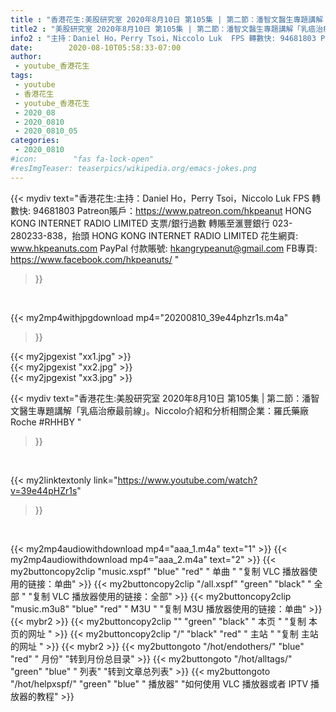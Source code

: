 ```yaml
---
title : "香港花生:美股研究室 2020年8月10日 第105集 | 第二節：潘智文醫生專題講解「乳癌治療最前線」。Niccolo介紹和分析相關企業：羅氏藥廠Roche #RHHBY "
title2 : "美股研究室 2020年8月10日 第105集 | 第二節：潘智文醫生專題講解「乳癌治療最前線」。Niccolo介紹和分析相關企業：羅氏藥廠Roche #RHHBY "
info2 : "主持：Daniel Ho，Perry Tsoi，Niccolo Luk  FPS 轉數快: 94681803 Patreon賬戶：https://www.patreon.com/hkpeanut HONG KONG INTERNET RADIO LIMITED 支票/銀行過數 轉賬至滙豐銀行 023-280233-838，抬頭 HONG KONG INTERNET RADIO LIMITED   花生網頁: www.hkpeanuts.com PayPal 付款賬號: hkangrypeanut@gmail.com FB專頁: https://www.facebook.com/hkpeanuts/ "
date:        2020-08-10T05:58:33-07:00
author:
 - youtube_香港花生
tags:
 - youtube
 - 香港花生
 - youtube_香港花生
 - 2020_08
 - 2020_0810
 - 2020_0810_05
categories:
 - 2020_0810
#icon:        "fas fa-lock-open"
#resImgTeaser: teaserpics/wikipedia.org/emacs-jokes.png
---
```


{{< mydiv text="香港花生:主持：Daniel Ho，Perry Tsoi，Niccolo Luk  FPS 轉數快: 94681803 Patreon賬戶：https://www.patreon.com/hkpeanut HONG KONG INTERNET RADIO LIMITED 支票/銀行過數 轉賬至滙豐銀行 023-280233-838，抬頭 HONG KONG INTERNET RADIO LIMITED   花生網頁: www.hkpeanuts.com PayPal 付款賬號: hkangrypeanut@gmail.com FB專頁: https://www.facebook.com/hkpeanuts/ "
>}}
<br>


{{< my2mp4withjpgdownload mp4="20200810_39e44phzr1s.m4a"
>}}

{{< my2jpgexist "xx1.jpg" >}}<br>
{{< my2jpgexist "xx2.jpg" >}}<br>
{{< my2jpgexist "xx3.jpg" >}}<br>



{{< mydiv text="香港花生:美股研究室 2020年8月10日 第105集 | 第二節：潘智文醫生專題講解「乳癌治療最前線」。Niccolo介紹和分析相關企業：羅氏藥廠Roche #RHHBY "
>}}
<br>

{{< my2linktextonly link="https://www.youtube.com/watch?v=39e44pHZr1s"
>}}


<br>

{{< my2mp4audiowithdownload mp4="aaa_1.m4a"    text="1" >}}
{{< my2mp4audiowithdownload mp4="aaa_2.m4a"    text="2" >}}
{{< my2buttoncopy2clip "music.xspf"        "blue"   "red"    " 单曲 "  "复制 VLC 播放器使用的链接：单曲" >}} {{< my2buttoncopy2clip "/all.xspf"         "green"  "black"  " 全部 "  "复制 VLC 播放器使用的链接：全部" >}} {{< my2buttoncopy2clip "music.m3u8"        "blue"   "red"    " M3U  "    "复制 M3U 播放器使用的链接：单曲" >}} {{< mybr2 >}} {{< my2buttoncopy2clip ""                  "green"  "black"  " 本页 "    "复制 本页的网址 " >}} {{< my2buttoncopy2clip "/"                 "black"  "red"    " 主站 "    "复制 主站的网址 " >}} {{< mybr2 >}} {{< my2buttongoto      "/hot/endothers/"   "blue"   "red"    " 月份"   "转到月份总目录" >}} {{< my2buttongoto      "/hot/alltags/"     "green"  "blue"   " 列表"   "转到文章总列表" >}} {{< my2buttongoto      "/hot/helpxspf/"    "green"  "blue"   " 播放器" "如何使用 VLC 播放器或者 IPTV 播放器的教程" >}} 
